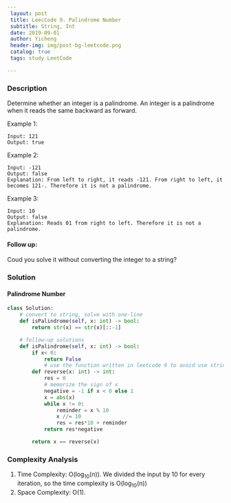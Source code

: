 ```yaml
--- 
 layout: post
 title: LeecCode 9. Palindrome Number
 subtitle: String, Int
 date: 2019-09-01
 author: Yicheng
 header-img: img/post-bg-leetcode.png
 catalog: true
 tags: study LeetCode

---
```


### Description

Determine whether an integer is a palindrome. An integer is a palindrome when it reads the same backward as forward.

Example 1:
```
Input: 121
Output: true
```
Example 2:
```
Input: -121
Output: false
Explanation: From left to right, it reads -121. From right to left, it becomes 121-. Therefore it is not a palindrome.
```
Example 3:
```
Input: 10
Output: false
Explanation: Reads 01 from right to left. Therefore it is not a palindrome.
```

#### Follow up:

Coud you solve it without converting the integer to a string?

### Solution

#### Palindrome Number

```python
class Solution:
    # convert to string, solve with one-line
    def isPalindrome(self, x: int) -> bool:
        return str(x) == str(x)[::-1]

    # follow-up solutions
    def isPalindrome(self, x: int) -> bool:
        if x< 0:
            return False
            # use the function written in leetcode 9 to avoid use string
        def reverse(x: int) -> int:
            res = 0
            # memorize the sign of x
            negative = -1 if x < 0 else 1
            x = abs(x)
            while x != 0:
                reminder = x % 10
                x //= 10
                res = res*10 + reminder
            return res*negative

        return x == reverse(x)
```

### Complexity Analysis

1. Time Complexity: O(log<sub>10</sub>(n)). We divided the input by 10 for every iteration, so the time complexity is O(log<sub>10</sub>(n))
2. Space Complexity: O(1).
